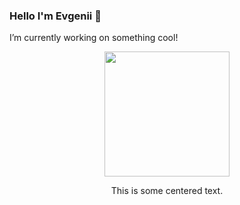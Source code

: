### Hello I'm Evgenii 👋
I’m currently working on something cool!

<div align="center">
<img src="https://octodex.github.com/images/inspectocat.jpg" width="200">
<p>This is some centered text.</p>
</div>

